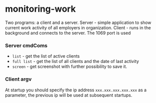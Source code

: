 # monitoring-work
Two programs: a client and a server. Server - simple application to show current work activity of all employers in organization. Client - runs in the background and connects to the server.
The 1069 port is used

### Server cmdComs
- `list` - get the list of active clients
- `full list` - get the list of all clients and the date of last activity
- `screen` - get screenshot with further possibility to save it.

### Client argv
At startup you should specify the ip address `xxx.xxx.xxx.xxx.xxx` as a parameter, the previous ip will be used at subsequent startups.
